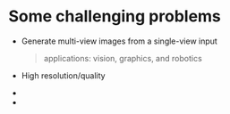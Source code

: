 # Some challenging problems



- Generate multi-view images from a single-view input

  > applications: vision, graphics, and robotics

- High resolution/quality

- 

- 

